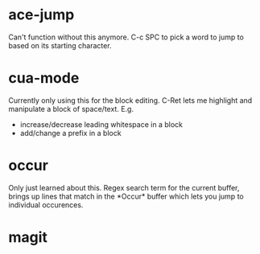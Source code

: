 # ace-jump

Can't function without this anymore.  C-c SPC to pick a word to jump to based on its starting character.

# cua-mode

Currently only using this for the block editing.  C-Ret lets me highlight and manipulate a block of space/text.  E.g.

* increase/decrease leading whitespace in a block
* add/change a prefix in a block

# occur

Only just learned about this.  Regex search term for the current buffer, brings up lines that match in the \*Occur\* buffer which lets you jump to individual occurences.

# magit
